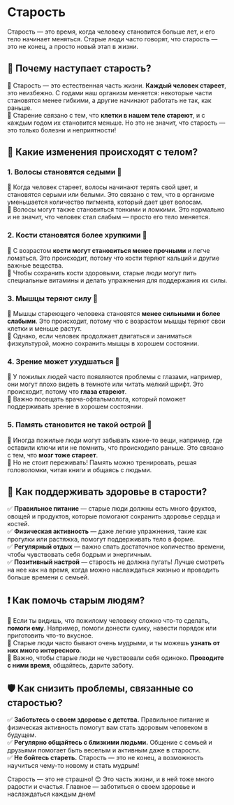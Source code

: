 # Старость

Старость — это время, когда человеку становится больше лет, и его тело начинает меняться. Старые люди часто говорят, что старость — это не конец, а просто новый этап в жизни.

## 🌱 Почему наступает старость?  
🔹 Старость — это естественная часть жизни. **Каждый человек стареет**, это неизбежно. С годами наш организм меняется: некоторые части становятся менее гибкими, а другие начинают работать не так, как раньше.  
🔹 Старение связано с тем, что **клетки в нашем теле стареют**, и с каждым годом их становится меньше. Но это не значит, что старость — это только болезни и неприятности!

## 🚨 Какие изменения происходят с телом?  

### **1. Волосы становятся седыми** 👵  
🔹 Когда человек стареет, волосы начинают терять свой цвет, и становятся серыми или белыми. Это связано с тем, что в организме уменьшается количество пигмента, который дает цвет волосам.  
🔹 Волосы могут также становиться тонкими и ломкими. Это нормально и не значит, что человек стал слабым — просто его тело меняется.

### **2. Кости становятся более хрупкими** 🦴  
🔹 С возрастом **кости могут становиться менее прочными** и легче ломаться. Это происходит, потому что кости теряют кальций и другие важные вещества.  
🔹 Чтобы сохранить кости здоровыми, старые люди могут пить специальные витамины и делать упражнения для поддержания их силы.

### **3. Мышцы теряют силу** 💪  
🔹 Мышцы стареющего человека становятся **менее сильными и более слабыми**. Это происходит, потому что с возрастом мышцы теряют свои клетки и меньше растут.  
🔹 Однако, если человек продолжает двигаться и заниматься физкультурой, можно сохранить мышцы в хорошем состоянии.

### **4. Зрение может ухудшаться** 👀  
🔹 У пожилых людей часто появляются проблемы с глазами, например, они могут плохо видеть в темноте или читать мелкий шрифт. Это происходит, потому что **глаза стареют**.  
🔹 Важно посещать врача-офтальмолога, который поможет поддерживать зрение в хорошем состоянии.

### **5. Память становится не такой острой** 🧠  
🔹 Иногда пожилые люди могут забывать какие-то вещи, например, где оставили ключи или не помнить, что происходило раньше. Это связано с тем, что **мозг тоже стареет**.  
🔹 Но не стоит переживать! Память можно тренировать, решая головоломки, читая книги и общаясь с людьми.

## 💊 Как поддерживать здоровье в старости?  
✅ **Правильное питание** — старые люди должны есть много фруктов, овощей и продуктов, которые помогают сохранить здоровье сердца и костей.  
✅ **Физическая активность** — даже легкие упражнения, такие как прогулки или растяжка, помогут поддерживать тело в форме.  
✅ **Регулярный отдых** — важно спать достаточное количество времени, чтобы чувствовать себя бодрым и энергичным.  
✅ **Позитивный настрой** — старость не должна пугать! Лучше смотреть на нее как на время, когда можно наслаждаться жизнью и проводить больше времени с семьей.

## ❗️ Как помочь старым людям?  
🔹 Если ты видишь, что пожилому человеку сложно что-то сделать, **помоги ему**. Например, помоги донести сумку, навести порядок или приготовить что-то вкусное.  
🔹 Старые люди часто бывают очень мудрыми, и ты можешь **узнать от них много интересного**.  
🔹 Важно, чтобы старые люди не чувствовали себя одиноко. **Проводите с ними время**, общайтесь, дарите заботу.

## 🛡 Как снизить проблемы, связанные со старостью?  
✅ **Заботьтесь о своем здоровье с детства.** Правильное питание и физическая активность помогут вам стать здоровым человеком в будущем.  
✅ **Регулярно общайтесь с близкими людьми.** Общение с семьей и друзьями помогает быть веселым и активным даже в старости.  
✅ **Не бойтесь стареть.** Старость — это не конец, а возможность научиться чему-то новому и стать мудрым!

Старость — это не страшно! 😊 Это часть жизни, и в ней тоже много радости и счастья. Главное — заботиться о своем здоровье и наслаждаться каждым днем!